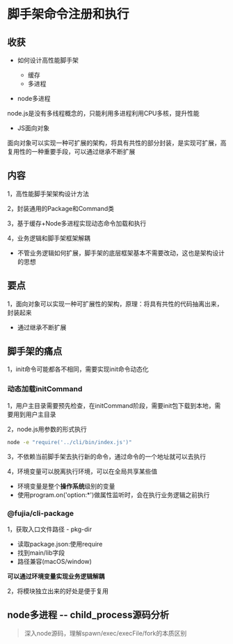 # 脚手架命令注册和执行

## 收获

- 如何设计高性能脚手架

  - 缓存
  - 多进程

- node多进程

node.js是没有多线程概念的，只能利用多进程利用CPU多核，提升性能

- JS面向对象

面向对象可以实现一种可扩展的架构，将具有共性的部分封装，是实现可扩展，高复用性的一种重要手段，可以通过继承不断扩展

## 内容

1，高性能脚手架架构设计方法

2，封装通用的Package和Command类

3，基于缓存+Node多进程实现动态命令加载和执行

4，业务逻辑和脚手架框架解耦

- 不管业务逻辑如何扩展，脚手架的底层框架基本不需要改动，这也是架构设计的思想

## 要点

1，面向对象可以实现一种可扩展性的架构，原理：将具有共性的代码抽离出来，封装起来

- 通过继承不断扩展

## 脚手架的痛点

1，init命令可能都各不相同，需要实现init命令动态化

### 动态加载initCommand

1，用户主目录需要预先检查，在initCommand阶段，需要init包下载到本地，需要用到用户主目录

2，node.js用参数的形式执行

```sh
node -e "require('../cli/bin/index.js')"
```

3，不依赖当前脚手架去执行新的命令，通过命令的一个地址就可以去执行

4，环境变量可以脱离执行环境，可以在全局共享某些值

- 环境变量是整个**操作系统**级别的变量
- 使用program.on('option:*')做属性监听时，会在执行业务逻辑之前执行

### @fujia/cli-package

1，获取入口文件路径 - pkg-dir

- 读取package.json:使用require
- 找到main/lib字段
- 路径兼容(macOS/window)

**可以通过环境变量实现业务逻辑解耦**

2，将模块独立出来的好处是便于复用

## node多进程 -- child_process源码分析

> 深入node源码，理解spawn/exec/execFile/fork的本质区别